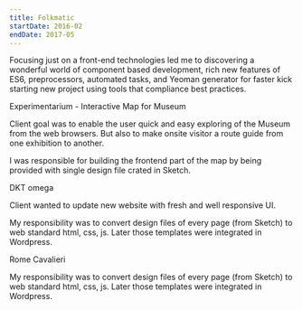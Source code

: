```yaml
---
title: Folkmatic
startDate: 2016-02
endDate: 2017-05
---
```


Focusing just on a front-end technologies led me to discovering a wonderful world of component based development, rich new features of ES6, preprocessors, automated tasks, and Yeoman generator for faster kick starting new project using tools that compliance best practices.

Experimentarium - Interactive Map for Museum

Client goal was to enable the user quick and easy exploring of the Museum from the web browsers. But also to make onsite visitor a route guide from one exhibition to another.

I was responsible for building the frontend part of the map by being provided with single design file crated in Sketch.

DKT omega

Client wanted to update new website with fresh and well responsive UI.

My responsibility was to convert design files of every page (from Sketch) to web standard html, css, js. Later those templates were integrated in Wordpress.

Rome Cavalieri

My responsibility was to convert design files of every page (from Sketch) to web standard html, css, js. Later those templates were integrated in Wordpress.
